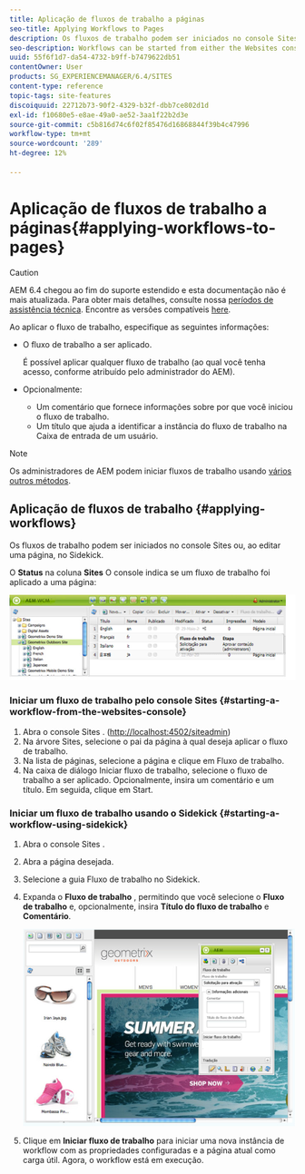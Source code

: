 ```yaml
---
title: Aplicação de fluxos de trabalho a páginas
seo-title: Applying Workflows to Pages
description: Os fluxos de trabalho podem ser iniciados no console Sites ou, ao editar uma página, no Sidekick.
seo-description: Workflows can be started from either the Websites console or, when editing a page, from Sidekick.
uuid: 55f6f1d7-da54-4732-b9ff-b7479622db51
contentOwner: User
products: SG_EXPERIENCEMANAGER/6.4/SITES
content-type: reference
topic-tags: site-features
discoiquuid: 22712b73-90f2-4329-b32f-dbb7ce802d1d
exl-id: f10680e5-e8ae-49a0-ae52-3aa1f22b2d3e
source-git-commit: c5b816d74c6f02f85476d16868844f39b4c47996
workflow-type: tm+mt
source-wordcount: '289'
ht-degree: 12%

---
```


# Aplicação de fluxos de trabalho a páginas{#applying-workflows-to-pages}

>[!CAUTION]
>
>AEM 6.4 chegou ao fim do suporte estendido e esta documentação não é mais atualizada. Para obter mais detalhes, consulte nossa [períodos de assistência técnica](https://helpx.adobe.com/br/support/programs/eol-matrix.html). Encontre as versões compatíveis [here](https://experienceleague.adobe.com/docs/).

Ao aplicar o fluxo de trabalho, especifique as seguintes informações:

* O fluxo de trabalho a ser aplicado.

   É possível aplicar qualquer fluxo de trabalho (ao qual você tenha acesso, conforme atribuído pelo administrador do AEM).
* Opcionalmente:

   * Um comentário que fornece informações sobre por que você iniciou o fluxo de trabalho.
   * Um título que ajuda a identificar a instância do fluxo de trabalho na Caixa de entrada de um usuário.

>[!NOTE]
>
>Os administradores de AEM podem iniciar fluxos de trabalho usando [vários outros métodos](/help/sites-administering/workflows-starting.md).

## Aplicação de fluxos de trabalho {#applying-workflows}

Os fluxos de trabalho podem ser iniciados no console Sites ou, ao editar uma página, no Sidekick.

O **Status** na coluna **Sites** O console indica se um fluxo de trabalho foi aplicado a uma página:

![workflowstatus](assets/workflowstatus.png)

### Iniciar um fluxo de trabalho pelo console Sites {#starting-a-workflow-from-the-websites-console}

1. Abra o console Sites . ([http://localhost:4502/siteadmin](http://localhost:4502/siteadmin))
1. Na árvore Sites, selecione o pai da página à qual deseja aplicar o fluxo de trabalho.
1. Na lista de páginas, selecione a página e clique em Fluxo de trabalho.
1. Na caixa de diálogo Iniciar fluxo de trabalho, selecione o fluxo de trabalho a ser aplicado. Opcionalmente, insira um comentário e um título. Em seguida, clique em Start.

### Iniciar um fluxo de trabalho usando o Sidekick {#starting-a-workflow-using-sidekick}

1. Abra o console Sites .
1. Abra a página desejada.
1. Selecione a guia Fluxo de trabalho no Sidekick.
1. Expanda o **Fluxo de trabalho** , permitindo que você selecione o **Fluxo de trabalho** e, opcionalmente, insira **Título do fluxo de trabalho** e **Comentário**.

   ![workflowstartsidekick](assets/workflowstartsidekick.png)

1. Clique em **Iniciar fluxo de trabalho** para iniciar uma nova instância de workflow com as propriedades configuradas e a página atual como carga útil. Agora, o workflow está em execução.
